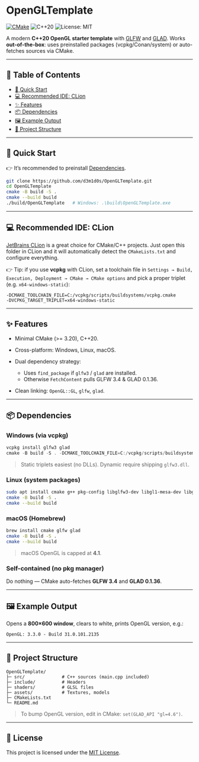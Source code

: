 # OpenGLTemplate

[![CMake](https://github.com/d3m1d0s/OpenGLTemplate/actions/workflows/cmake-multi-platform.yml/badge.svg?branch=main)](https://github.com/d3m1d0s/OpenGLTemplate/actions/workflows/cmake-multi-platform.yml)
![C++20](https://img.shields.io/badge/C%2B%2B-20-blue.svg)
![License: MIT](https://img.shields.io/badge/License-MIT-green.svg)

A modern **C++20 OpenGL starter template** with [GLFW](https://www.glfw.org/) and [GLAD](https://glad.dav1d.de/).
Works **out-of-the-box**: uses preinstalled packages (vcpkg/Conan/system) or auto-fetches sources via CMake.

---

## 📑 Table of Contents
- [🚀 Quick Start](#-quick-start)
- [💻 Recommended IDE: CLion](#-recommended-ide-clion)
- [✨ Features](#-features)
- [📦 Dependencies](#-dependencies)
- [🖼️ Example Output](#-example-output)
- [🔧 Project Structure](#-project-structure)

---

## 🚀 Quick Start
👉 It’s recommended to preinstall [Dependencies](#-dependencies).


```bash
git clone https://github.com/d3m1d0s/OpenGLTemplate.git
cd OpenGLTemplate
cmake -B build -S .
cmake --build build
./build/OpenGLTemplate   # Windows: .\build\OpenGLTemplate.exe
```

---

## 💻 Recommended IDE: CLion

[JetBrains CLion](https://www.jetbrains.com/clion/) is a great choice for CMake/C++ projects.
Just open this folder in CLion and it will automatically detect the `CMakeLists.txt` and configure everything.

👉 Tip: if you use **vcpkg** with CLion, set a toolchain file in
`Settings → Build, Execution, Deployment → CMake → CMake options` and pick a proper triplet (e.g. `x64-windows-static`):

```
-DCMAKE_TOOLCHAIN_FILE=C:/vcpkg/scripts/buildsystems/vcpkg.cmake 
-DVCPKG_TARGET_TRIPLET=x64-windows-static
```

---

## ✨ Features

* Minimal CMake (>= 3.20), C++20.
* Cross-platform: Windows, Linux, macOS.
* Dual dependency strategy:

  * Uses `find_package` if `glfw3` / `glad` are installed.
  * Otherwise `FetchContent` pulls GLFW 3.4 & GLAD 0.1.36.
* Clean linking: `OpenGL::GL`, `glfw`, `glad`.

---

## 📦 Dependencies

### Windows (via vcpkg)

```powershell
vcpkg install glfw3 glad
cmake -B build -S . -DCMAKE_TOOLCHAIN_FILE=C:/vcpkg/scripts/buildsystems/vcpkg.cmake -DVCPKG_TARGET_TRIPLET=x64-windows-static
```

> Static triplets easiest (no DLLs). Dynamic require shipping `glfw3.dll`.

### Linux (system packages)

```bash
sudo apt install cmake g++ pkg-config libglfw3-dev libgl1-mesa-dev libglad-dev
cmake -B build -S .
cmake --build build
```

### macOS (Homebrew)

```bash
brew install cmake glfw glad
cmake -B build -S .
cmake --build build
```

> macOS OpenGL is capped at **4.1**.

### Self-contained (no pkg manager)

Do nothing — CMake auto-fetches **GLFW 3.4** and **GLAD 0.1.36**.

---

## 🖼️ Example Output

Opens a **800×600 window**, clears to white, prints OpenGL version, e.g.:

```
OpenGL: 3.3.0 - Build 31.0.101.2135
```

---

## 🔧 Project Structure

```
OpenGLTemplate/
├─ src/              # C++ sources (main.cpp included)
├─ include/          # Headers
├─ shaders/          # GLSL files
├─ assets/           # Textures, models
├─ CMakeLists.txt
└─ README.md
```

> To bump OpenGL version, edit in CMake:
> `set(GLAD_API "gl=4.6")`.

---
## 📜 License

This project is licensed under the [MIT License](LICENSE).

